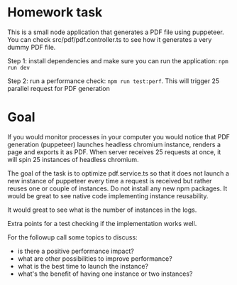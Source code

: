 # Homework task

This is a small node application that generates a PDF file using puppeteer. You can check src/pdf/pdf.controller.ts to see how it generates a very dummy PDF file.

Step 1: install dependencies and make sure you can run the application: `npm run dev`

Step 2: run a performance check: `npm run test:perf`. This will trigger 25 parallel request for PDF generation

# Goal

If you would monitor processes in your computer you would notice that PDF generation (puppeteer) launches headless chromium instance, renders a page and exports it as PDF. When server receives 25 requests at once, it will spin 25 instances of headless chromium.

The goal of the task is to optimize pdf.service.ts so that it does not launch a new instance of puppeteer every time a request is received but rather reuses one or couple of instances. Do not install any new npm packages. It would be great to see native code implementing instance reusability.

It would great to see what is the number of instances in the logs.

Extra points for a test checking if the implementation works well.

For the followup call some topics to discuss:
- is there a positive performance impact?
- what are other possibilities to improve performance?
- what is the best time to launch the instance?
- what's the benefit of having one instance or two instances?
